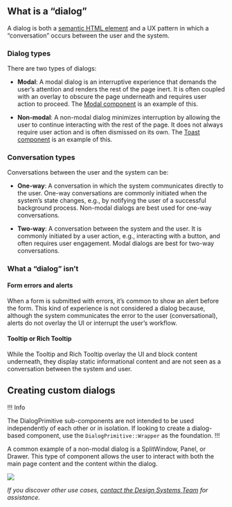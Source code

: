 ## What is a “dialog”

A dialog is both a [semantic HTML element](https://developer.mozilla.org/en-US/docs/Web/HTML/Element/dialog) and a UX pattern in which a “conversation” occurs between the user and the system.

### Dialog types

There are two types of dialogs:

- **Modal**: A modal dialog is an interruptive experience that demands the user’s attention and renders the rest of the page inert. It is often coupled with an overlay to obscure the page underneath and requires user action to proceed. The [Modal component](/components/modal) is an example of this.

- **Non-modal**: A non-modal dialog minimizes interruption by allowing the user to continue interacting with the rest of the page. It does not always require user action and is often dismissed on its own. The [Toast component](/components/toast) is an example of this.

### Conversation types

Conversations between the user and the system can be:

- **One-way**: A conversation in which the system communicates directly to the user. One-way conversations are commonly initiated when the system’s state changes, e.g., by notifying the user of a successful background process. Non-modal dialogs are best used for one-way conversations.

- **Two-way**: A conversation between the system and the user. It is commonly initiated by a user action, e.g., interacting with a button, and often requires user engagement. Modal dialogs are best for two-way conversations.

### What a “dialog” isn’t

#### Form errors and alerts

When a form is submitted with errors, it’s common to show an alert before the form. This kind of experience is not considered a dialog because, although the system communicates the error to the user (conversational), alerts do not overlay the UI or interrupt the user’s workflow.

#### Tooltip or Rich Tooltip

While the Tooltip and Rich Tooltip overlay the UI and block content underneath, they display static informational content and are not seen as a conversation between the system and user.

## Creating custom dialogs

!!! Info

The DialogPrimitive sub-components are not intended to be used independently of each other or in isolation. If looking to create a dialog-based component, use the `DialogPrimitive::Wrapper` as the foundation.
!!!

A common example of a non-modal dialog is a SplitWindow, Panel, or Drawer. This type of component allows the user to interact with both the main page content and the content within the dialog.

![](/assets/components/dialog-primitives/dialog-primitive-non-modal-example.png)

_If you discover other use cases, [contact the Design Systems Team](/about/support) for assistance._